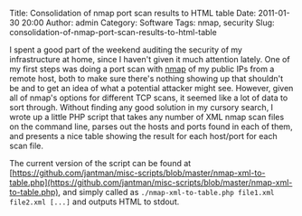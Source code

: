 Title: Consolidation of nmap port scan results to HTML table
Date: 2011-01-30 20:00
Author: admin
Category: Software
Tags: nmap, security
Slug: consolidation-of-nmap-port-scan-results-to-html-table

I spent a good part of the weekend auditing the security of my
infrastructure at home, since I haven't given it much attention lately.
One of my first steps was doing a port scan with
[nmap](http://www.nmap.org) of my public IPs from a remote host, both to
make sure there's nothing showing up that shouldn't be and to get an
idea of what a potential attacker might see. However, given all of
nmap's options for different TCP scans, it seemed like a lot of data to
sort through. Without finding any good solution in my cursory search, I
wrote up a little PHP script that takes any number of XML nmap scan
files on the command line, parses out the hosts and ports found in each
of them, and presents a nice table showing the result for each host/port
for each scan file.

The current version of the script can be found at
[https://github.com/jantman/misc-scripts/blob/master/nmap-xml-to-table.php](https://github.com/jantman/misc-scripts/blob/master/nmap-xml-to-table.php),
and simply called as `./nmap-xml-to-table.php file1.xml file2.xml [...]`
and outputs HTML to stdout.
